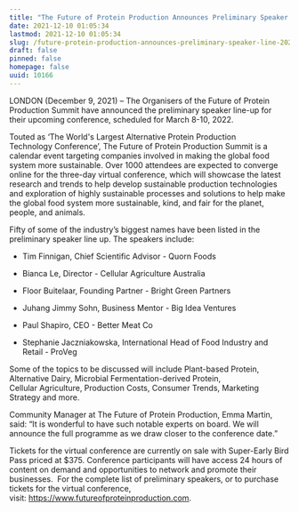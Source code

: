 ```yaml
---
title: "The Future of Protein Production Announces Preliminary Speaker Line-up for 2022 Virtual Summit"
date: 2021-12-10 01:05:34
lastmod: 2021-12-10 01:05:34
slug: /future-protein-production-announces-preliminary-speaker-line-2022-virtual-summit
draft: false
pinned: false
homepage: false
uuid: 10166
---
```

<p>LONDON (December 9, 2021) – The Organisers of the Future of Protein Production Summit have announced the preliminary speaker line-up for their upcoming conference, scheduled for March 8-10, 2022. </p>
<p>Touted as ‘The World's Largest Alternative Protein Production Technology Conference’, The Future of Protein Production Summit is a calendar event targeting companies involved in making the global food system more sustainable. Over 1000 attendees are expected to converge online for the three-day virtual conference, which will showcase the latest research and trends to help develop sustainable production technologies and exploration of highly sustainable processes and solutions to help make the global food system more sustainable, kind, and fair for the planet, people, and animals.   </p>
<p>Fifty of some of the industry’s biggest names have been listed in the preliminary speaker line up. The speakers include: </p>
<ul>
<li>
<p>Tim Finnigan, Chief Scientific Advisor - Quorn Foods </p>
</li>
<li>
<p>Bianca Le, Director - Cellular Agriculture Australia</p>
</li>
<li>
<p>Floor Buitelaar, Founding Partner - Bright Green Partners </p>
</li>
<li>
<p>Juhang Jimmy Sohn, Business Mentor - Big Idea Ventures </p>
</li>
</ul>
<ul>
<li>
<p>Paul Shapiro, CEO - Better Meat Co </p>
</li>
<li>
<p>Stephanie Jaczniakowska, International Head of Food Industry and Retail - ProVeg </p>
</li>
</ul>
<p>Some of the topics to be discussed will include Plant-based Protein, Alternative Dairy, Microbial Fermentation-derived Protein, Cellular Agriculture, Production Costs, Consumer Trends, Marketing Strategy and more. </p>
<p>Community Manager at The Future of Protein Production, Emma Martin, said: “It is wonderful to have such notable experts on board. We will announce the full programme as we draw closer to the conference date.” </p>
<p>Tickets for the virtual conference are currently on sale with Super-Early Bird Pass priced at $375. Conference participants will have access 24 hours of content on demand and opportunities to network and promote their businesses.  For the complete list of preliminary speakers, or to purchase tickets for the virtual conference, visit: <a href="https://www.futureofproteinproduction.com/">https://www.futureofproteinproduction.com</a>.</p>
